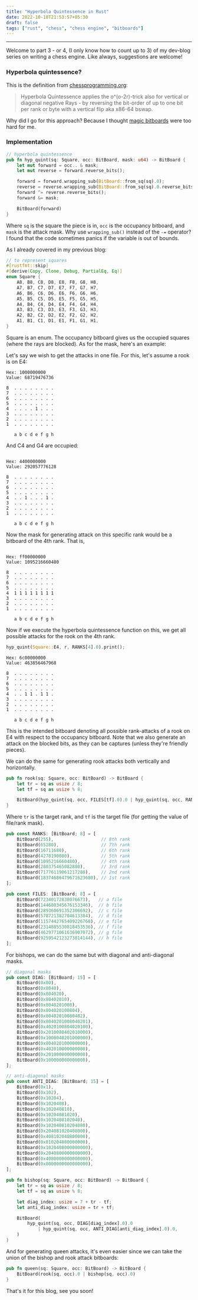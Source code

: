 ```yaml
---
title: "Hyperbola Quintessence in Rust"
date: 2022-10-18T21:53:57+05:30
draft: false
tags: ["rust", "chess", "chess engine", "bitboards"]
---
```


---

Welcome to part 3 - or 4, (I only know how to count up to 3) of my dev-blog series on writing a chess engine. Like always, suggestions are welcome!

### Hyperbola quintessence?

This is the definition from [chessprogramming.org](https://www.chessprogramming.org/Hyperbola_Quintessence):

> Hyperbola Quintessence applies the o^(o-2r)-trick also for vertical or diagonal negative Rays - by reversing the bit-order
 of up to one bit per rank or byte with a vertical flip aka x86-64 bswap.

Why did I go for this approach? Because I thought [magic bitboards](https://www.chessprogramming.org/Magic_Bitboards) were too
hard for me.

### Implementation

```rust
// hyperbola quintessence
pub fn hyp_quint(sq: Square, occ: BitBoard, mask: u64) -> BitBoard {
    let mut forward = occ.. & mask;
    let mut reverse = forward.reverse_bits();

    forward = forward.wrapping_sub(BitBoard::from_sq(sq).0);
    reverse = reverse.wrapping_sub(BitBoard::from_sq(sq).0.reverse_bits());
    forward ^= reverse.reverse_bits();
    forward &= mask;

    BitBoard(forward)
}
```
Where `sq` is the square the piece is in, `occ` is the occupancy bitboard, and `mask` is the attack mask. Why use `wrapping_sub()`
instead of the `-=` operator? I found that the code sometimes panics if the variable is out of bounds.

As I already covered in my previous blog:

```rust
// to represent squares
#[rustfmt::skip]
#[derive(Copy, Clone, Debug, PartialEq, Eq)]
enum Square {
    A8, B8, C8, D8, E8, F8, G8, H8,
    A7, B7, C7, D7, E7, F7, G7, H7,
    A6, B6, C6, D6, E6, F6, G6, H6,
    A5, B5, C5, D5, E5, F5, G5, H5,
    A4, B4, C4, D4, E4, F4, G4, H4,
    A3, B3, C3, D3, E3, F3, G3, H3,
    A2, B2, C2, D2, E2, F2, G2, H2,
    A1, B1, C1, D1, E1, F1, G1, H1,
}
```

Square is an enum. The occupancy bitboard gives us the occupied squares (where the rays are blocked). As for the mask, here's an
example:

Let's say we wish to get the attacks in one file. For this, let's assume a rook is on E4:

```
Hex: 1000000000
Value: 68719476736

8  . . . . . . . . 
7  . . . . . . . . 
6  . . . . . . . . 
5  . . . . . . . . 
4  . . . . 1 . . . 
3  . . . . . . . . 
2  . . . . . . . . 
1  . . . . . . . . 

   a b c d e f g h
```

And C4 and G4 are occupied:

```

Hex: 4400000000
Value: 292057776128

8  . . . . . . . . 
7  . . . . . . . . 
6  . . . . . . . . 
5  . . . . . . . . 
4  . . 1 . . . 1 . 
3  . . . . . . . . 
2  . . . . . . . . 
1  . . . . . . . . 

   a b c d e f g h
```

Now the mask for generating attack on this specific rank would be a bitboard of the 4th rank. That is,

```

Hex: ff00000000
Value: 1095216660480

8  . . . . . . . . 
7  . . . . . . . . 
6  . . . . . . . . 
5  . . . . . . . . 
4  1 1 1 1 1 1 1 1 
3  . . . . . . . . 
2  . . . . . . . . 
1  . . . . . . . . 

   a b c d e f g h
```

Now if we execute the hyperbola quintessence function on this, we get all possible attacks for the rook on the 4th rank.

```rust
hyp_quint(Square::E4, r, RANKS[4].0).print();
```

```
Hex: 6c00000000
Value: 463856467968

8  . . . . . . . . 
7  . . . . . . . . 
6  . . . . . . . . 
5  . . . . . . . . 
4  . . 1 1 . 1 1 . 
3  . . . . . . . . 
2  . . . . . . . . 
1  . . . . . . . . 

   a b c d e f g h
```

This is the intended bitboard denoting all possible rank-attacks of a rook on E4 with respect to the occupancy bitboard. Note
that we also generate an attack on the blocked bits, as they can be captures (unless they're friendly pieces).

We can do the same for generating rook attacks both vertically and horizontally.

```rust
pub fn rook(sq: Square, occ: BitBoard) -> BitBoard {
    let tr = sq as usize / 8;
    let tf = sq as usize % 8;

    BitBoard(hyp_quint(sq, occ, FILES[tf].0).0 | hyp_quint(sq, occ, RANKS[tr].0).0)
}
```

Where `tr` is the target rank, and `tf` is the target file (for getting the value of file/rank mask).

```rust
pub const RANKS: [BitBoard; 8] = [
    BitBoard(255),                  // 8th rank
    BitBoard(65280),                // 7th rank
    BitBoard(16711680),             // 6th rank
    BitBoard(4278190080),           // 5th rank
    BitBoard(1095216660480),        // 4th rank
    BitBoard(280375465082880),      // 3rd rank
    BitBoard(71776119061217280),    // 2nd rank
    BitBoard(18374686479671623680), // 1st rank
];

pub const FILES: [BitBoard; 8] = [
    BitBoard(72340172838076673),   // a file
    BitBoard(144680345676153346),  // b file
    BitBoard(289360691352306692),  // c file
    BitBoard(578721382704613384),  // d file
    BitBoard(1157442765409226768), // e file
    BitBoard(2314885530818453536), // f file
    BitBoard(4629771061636907072), // g file
    BitBoard(9259542123273814144), // h file
];
```

For bishops, we can do the same but with diagonal and anti-diagonal masks.

```rust
// diagonal masks
pub const DIAG: [BitBoard; 15] = [
    BitBoard(0x80),
    BitBoard(0x8040),
    BitBoard(0x804020),
    BitBoard(0x80402010),
    BitBoard(0x8040201008),
    BitBoard(0x804020100804),
    BitBoard(0x80402010080402),
    BitBoard(0x8040201008040201),
    BitBoard(0x4020100804020100),
    BitBoard(0x2010080402010000),
    BitBoard(0x1008040201000000),
    BitBoard(0x804020100000000),
    BitBoard(0x402010000000000),
    BitBoard(0x201000000000000),
    BitBoard(0x100000000000000),
];

// anti-diagonal masks
pub const ANTI_DIAG: [BitBoard; 15] = [
    BitBoard(0x1),
    BitBoard(0x102),
    BitBoard(0x10204),
    BitBoard(0x1020408),
    BitBoard(0x102040810),
    BitBoard(0x10204081020),
    BitBoard(0x1020408102040),
    BitBoard(0x102040810204080),
    BitBoard(0x204081020408000),
    BitBoard(0x408102040800000),
    BitBoard(0x810204080000000),
    BitBoard(0x1020408000000000),
    BitBoard(0x2040800000000000),
    BitBoard(0x4080000000000000),
    BitBoard(0x8000000000000000),
];
```

```rust
pub fn bishop(sq: Square, occ: BitBoard) -> BitBoard {
    let tr = sq as usize / 8;
    let tf = sq as usize % 8;

    let diag_index: usize = 7 + tr - tf;
    let anti_diag_index: usize = tr + tf;

    BitBoard(
        hyp_quint(sq, occ, DIAG[diag_index].0).0
            | hyp_quint(sq, occ, ANTI_DIAG[anti_diag_index].0).0,
    )
}
```

And for generating queen attacks, it's even easier since we can take the union of the bishop and rook attack bitboards:

```rust
pub fn queen(sq: Square, occ: BitBoard) -> BitBoard {
    BitBoard(rook(sq, occ).0 | bishop(sq, occ).0)
}
```

That's it for this blog, see you soon!
